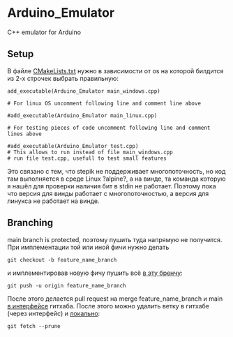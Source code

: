 # Arduino_Emulator
C++ emulator for Arduino
## Setup
В файле [CMakeLists.txt](./CMakeLists.txt) нужно в зависимости
от os на которой билдится из 2-х строчек 
выбрать правильную:
```
add_executable(Arduino_Emulator main_windows.cpp)

# For linux OS uncomment following line and comment line above

#add_executable(Arduino_Emulator main_linux.cpp)

# For testing pieces of code uncomment following line and comment lines above

#add_executable(Arduino_Emulator test.cpp) 
# This allows to run instead of file main_windows.cpp 
# run file test.cpp, usefull to test small features
```
Это связано с тем, что stepik не поддерживает многопоточность, но код там
выполняется в среде Linux ?alpine?, а на винде, та команда которую я нашёл
для проверки наличия бит в stdin не работает.
Поэтому пока что версия для винды работает с многопоточностью,
а версия для линукса не работает на винде.
## Branching
main branch is protected, поэтому пушить туда напрямую не получится. 
При имплементации той или иной фичи нужно делать
```
git checkout -b feature_name_branch
```
и имплементировав новую фичу пушить всё [в эту бренчу](https://stackoverflow.com/questions/5697750/what-exactly-does-the-u-do-git-push-u-origin-master-vs-git-push-origin-ma):
```
git push -u origin feature_name_branch
```
После этого делается pull request на merge feature_name_branch
и main [в интерфейсе](https://docs.github.com/en/pull-requests/collaborating-with-pull-requests/proposing-changes-to-your-work-with-pull-requests/creating-a-pull-request) гитхаба.
После этого можно удалить ветку в гитхабе (через интерфейс)
и [локально](https://dillionmegida.com/p/delete-outdated-branches/#:~:text=look%20at%20them.-,git%20remote%20prune%20origin,branch%2Dafter%20merge%2Doperation.):
```
git fetch --prune
```
